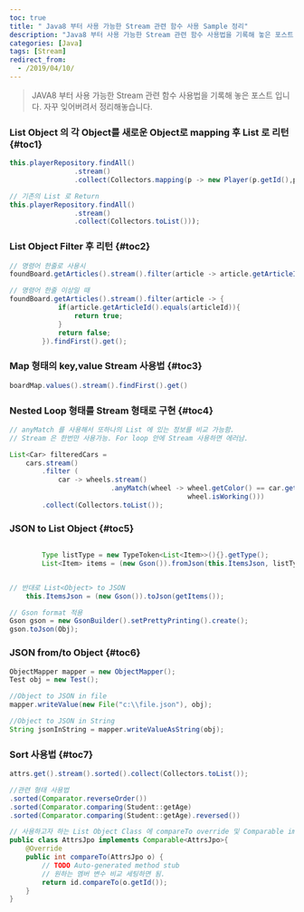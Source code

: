 ```yaml
---
toc: true
title: " Java8 부터 사용 가능한 Stream 관련 함수 사용 Sample 정리"
description: "Java8 부터 사용 가능한 Stream 관련 함수 사용법을 기록해 놓은 포스트 입니다."
categories: [Java]
tags: [Stream]
redirect_from:
  - /2019/04/10/
---
```


> JAVA8 부터 사용 가능한 Stream 관련 함수 사용법을 기록해 놓은 포스트 입니다. 자꾸 잊어버려서 정리해놓습니다.

### List Object 의 각 Object를 새로운 Object로 mapping 후 List 로 리턴 {#toc1}

```java
this.playerRepository.findAll()
				.stream()
				.collect(Collectors.mapping(p -> new Player(p.getId(),p.getName(),p.getNum(),p.getPosition()), Collectors.toList()));

// 기존의 List 로 Return
this.playerRepository.findAll()
				.stream()
				.collect(Collectors.toList()));
```

### List Object Filter 후 리턴 {#toc2}

```java
// 명령어 한줄로 사용시
foundBoard.getArticles().stream().filter(article -> article.getArticleId().equals(articleId)).findFirst().get();

// 명령어 한줄 이상일 때
foundBoard.getArticles().stream().filter(article -> {
			if(article.getArticleId().equals(articleId)){
				return true;
			}
			return false;
		}).findFirst().get();
```

### Map 형태의 key,value Stream 사용법 {#toc3}

```java
boardMap.values().stream().findFirst().get()
```

### Nested Loop 형태를 Stream 형태로 구현 {#toc4}

```java
// anyMatch 를 사용해서 또하나의 List 에 있는 정보를 비교 가능함.
// Stream 은 한번만 사용가능. For loop 안에 Stream 사용하면 에러남.

List<Car> filteredCars =
    cars.stream()
        .filter (
            car -> wheels.stream()
                         .anyMatch(wheel -> wheel.getColor() == car.getColor() &&      
                                            wheel.isWorking()))
        .collect(Collectors.toList());
```

### JSON to List Object  {#toc5}

```java

		Type listType = new TypeToken<List<Item>>(){}.getType();
		List<Item> items = (new Gson()).fromJson(this.ItemsJson, listType);


// 반대로 List<Object> to JSON
    this.ItemsJson = (new Gson()).toJson(getItems());

// Gson format 적용
Gson gson = new GsonBuilder().setPrettyPrinting().create();
gson.toJson(Obj);

```

### JSON from/to Object  {#toc6}

```java
ObjectMapper mapper = new ObjectMapper();
Test obj = new Test();

//Object to JSON in file
mapper.writeValue(new File("c:\\file.json"), obj);

//Object to JSON in String
String jsonInString = mapper.writeValueAsString(obj);
```

### Sort 사용법  {#toc7}

```java
attrs.get().stream().sorted().collect(Collectors.toList());

//관련 형태 사용법
.sorted(Comparator.reverseOrder())
.sorted(Comparator.comparing(Student::getAge)
.sorted(Comparator.comparing(Student::getAge).reversed())

// 사용하고자 하는 List Object Class 에 compareTo override 및 Comparable implements
public class AttrsJpo implements Comparable<AttrsJpo>{
	@Override
	public int compareTo(AttrsJpo o) {
		// TODO Auto-generated method stub
		// 원하는 멤버 변수 비교 세팅하면 됨.
		return id.compareTo(o.getId());
	}
}
```
